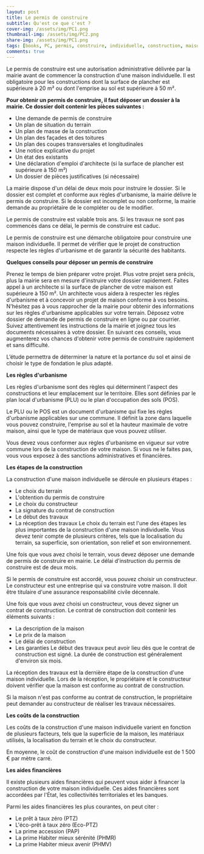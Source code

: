 ```yaml
---
layout: post
title: Le permis de construire
subtitle: Qu'est ce que c'est ?
cover-img: /assets/img/PC1.png
thumbnail-img: /assets/img/PC2.png
share-img: /assets/img/PC1.png
tags: [books, PC, permis, construire, individuelle, construction, maison, villa,]
comments: true
---
```


Le permis de construire est une autorisation administrative délivrée par la mairie avant de commencer la construction d'une maison individuelle. Il est obligatoire pour les constructions dont la surface de plancher est supérieure à 20 m² ou dont l'emprise au sol est supérieure à 50 m².

**Pour obtenir un permis de construire, il faut déposer un dossier à la mairie. Ce dossier doit contenir les pièces suivantes :**

- Une demande de permis de construire
- Un plan de situation du terrain
- Un plan de masse de la construction
- Un plan des façades et des toitures
- Un plan des coupes transversales et longitudinales
- Une notice explicative du projet
- Un état des existants
- Une déclaration d'emploi d'architecte (si la surface de plancher est supérieure à 150 m²)
- Un dossier de pièces justificatives (si nécessaire)

La mairie dispose d'un délai de deux mois pour instruire le dossier. Si le dossier est complet et conforme aux règles d'urbanisme, la mairie délivre le permis de construire. Si le dossier est incomplet ou non conforme, la mairie demande au propriétaire de le compléter ou de le modifier.

Le permis de construire est valable trois ans. Si les travaux ne sont pas commencés dans ce délai, le permis de construire est caduc.

Le permis de construire est une démarche obligatoire pour construire une maison individuelle. Il permet de vérifier que le projet de construction respecte les règles d'urbanisme et de garantir la sécurité des habitants.

**Quelques conseils pour déposer un permis de construire**

Prenez le temps de bien préparer votre projet. Plus votre projet sera précis, plus la mairie sera en mesure d'instruire votre dossier rapidement.
Faites appel à un architecte si la surface de plancher de votre maison est supérieure à 150 m². Un architecte vous aidera à respecter les règles d'urbanisme et à concevoir un projet de maison conforme à vos besoins.
N'hésitez pas à vous rapprocher de la mairie pour obtenir des informations sur les règles d'urbanisme applicables sur votre terrain.
Déposez votre dossier de demande de permis de construire en ligne ou par courrier.
Suivez attentivement les instructions de la mairie et joignez tous les documents nécessaires à votre dossier.
En suivant ces conseils, vous augmenterez vos chances d'obtenir votre permis de construire rapidement et sans difficulté.

L’étude permettra de déterminer la nature et la portance du sol et ainsi de choisir le type de fondation le plus adapté.

**Les règles d'urbanisme**

Les règles d'urbanisme sont des règles qui déterminent l'aspect des constructions et leur emplacement sur le territoire. Elles sont définies par le plan local d'urbanisme (PLU) ou le plan d'occupation des sols (POS).

Le PLU ou le POS est un document d'urbanisme qui fixe les règles d'urbanisme applicables sur une commune. Il définit la zone dans laquelle vous pouvez construire, l'emprise au sol et la hauteur maximale de votre maison, ainsi que le type de matériaux que vous pouvez utiliser.

Vous devez vous conformer aux règles d'urbanisme en vigueur sur votre commune lors de la construction de votre maison. Si vous ne le faites pas, vous vous exposez à des sanctions administratives et financières.

**Les étapes de la construction**

La construction d'une maison individuelle se déroule en plusieurs étapes :
- Le choix du terrain
- L'obtention du permis de construire
- Le choix du constructeur
- La signature du contrat de construction
- Le début des travaux
- La réception des travaux
Le choix du terrain est l'une des étapes les plus importantes de la construction d'une maison individuelle. Vous devez tenir compte de plusieurs critères, tels que la localisation du terrain, sa superficie, son orientation, son relief et son environnement.

Une fois que vous avez choisi le terrain, vous devez déposer une demande de permis de construire en mairie. Le délai d'instruction du permis de construire est de deux mois.

Si le permis de construire est accordé, vous pouvez choisir un constructeur. Le constructeur est une entreprise qui va construire votre maison. Il doit être titulaire d'une assurance responsabilité civile décennale.

Une fois que vous avez choisi un constructeur, vous devez signer un contrat de construction. Le contrat de construction doit contenir les éléments suivants :
- La description de la maison
- Le prix de la maison
- Le délai de construction
- Les garanties
Le début des travaux peut avoir lieu dès que le contrat de construction est signé. La durée de construction est généralement d'environ six mois.

La réception des travaux est la dernière étape de la construction d'une maison individuelle. Lors de la réception, le propriétaire et le constructeur doivent vérifier que la maison est conforme au contrat de construction.

Si la maison n'est pas conforme au contrat de construction, le propriétaire peut demander au constructeur de réaliser les travaux nécessaires.

**Les coûts de la construction**

Les coûts de la construction d'une maison individuelle varient en fonction de plusieurs facteurs, tels que la superficie de la maison, les matériaux utilisés, la localisation du terrain et le choix du constructeur.

En moyenne, le coût de construction d'une maison individuelle est de 1 500 € par mètre carré.

**Les aides financières**

Il existe plusieurs aides financières qui peuvent vous aider à financer la construction de votre maison individuelle. Ces aides financières sont accordées par l'État, les collectivités territoriales et les banques.

Parmi les aides financières les plus courantes, on peut citer :
- Le prêt à taux zéro (PTZ)
- L'éco-prêt à taux zéro (Eco-PTZ)
- La prime accession (PAP)
- La prime Habiter mieux sérénité (PHMR)
- La prime Habiter mieux avenir (PHMV)
